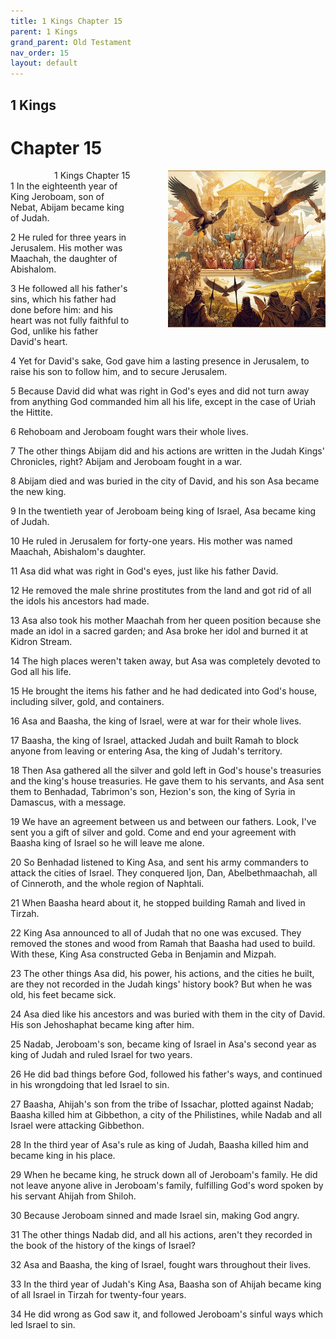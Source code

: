 ```yaml
---
title: 1 Kings Chapter 15
parent: 1 Kings
grand_parent: Old Testament
nav_order: 15
layout: default
---
```


## 1 Kings

# Chapter 15

<div style="clear: both; text-align: right;">
    <img src="/assets/Image/1 Kings/500/15.jpg" alt="1 Kings Chapter 15" class="chapter-image" style="max-width: 50%; height: auto; float: right; margin: 0 0 10px 10px; padding-left: 10%;">
    <figcaption style="font-size: 14px;">1 Kings Chapter 15</figcaption>
</div>
1 In the eighteenth year of King Jeroboam, son of Nebat, Abijam became king of Judah.

2 He ruled for three years in Jerusalem. His mother was Maachah, the daughter of Abishalom.

3 He followed all his father's sins, which his father had done before him: and his heart was not fully faithful to God, unlike his father David's heart.

4 Yet for David's sake, God gave him a lasting presence in Jerusalem, to raise his son to follow him, and to secure Jerusalem.

5 Because David did what was right in God's eyes and did not turn away from anything God commanded him all his life, except in the case of Uriah the Hittite.

6 Rehoboam and Jeroboam fought wars their whole lives.

7 The other things Abijam did and his actions are written in the Judah Kings' Chronicles, right? Abijam and Jeroboam fought in a war.

8 Abijam died and was buried in the city of David, and his son Asa became the new king.

9 In the twentieth year of Jeroboam being king of Israel, Asa became king of Judah.

10 He ruled in Jerusalem for forty-one years. His mother was named Maachah, Abishalom's daughter.

11 Asa did what was right in God's eyes, just like his father David.

12 He removed the male shrine prostitutes from the land and got rid of all the idols his ancestors had made.

13 Asa also took his mother Maachah from her queen position because she made an idol in a sacred garden; and Asa broke her idol and burned it at Kidron Stream.

14 The high places weren't taken away, but Asa was completely devoted to God all his life.

15 He brought the items his father and he had dedicated into God's house, including silver, gold, and containers.

16 Asa and Baasha, the king of Israel, were at war for their whole lives.

17 Baasha, the king of Israel, attacked Judah and built Ramah to block anyone from leaving or entering Asa, the king of Judah's territory.

18 Then Asa gathered all the silver and gold left in God's house's treasuries and the king's house treasuries. He gave them to his servants, and Asa sent them to Benhadad, Tabrimon's son, Hezion's son, the king of Syria in Damascus, with a message.

19 We have an agreement between us and between our fathers. Look, I've sent you a gift of silver and gold. Come and end your agreement with Baasha king of Israel so he will leave me alone.

20 So Benhadad listened to King Asa, and sent his army commanders to attack the cities of Israel. They conquered Ijon, Dan, Abelbethmaachah, all of Cinneroth, and the whole region of Naphtali.

21 When Baasha heard about it, he stopped building Ramah and lived in Tirzah.

22 King Asa announced to all of Judah that no one was excused. They removed the stones and wood from Ramah that Baasha had used to build. With these, King Asa constructed Geba in Benjamin and Mizpah.

23 The other things Asa did, his power, his actions, and the cities he built, are they not recorded in the Judah kings' history book? But when he was old, his feet became sick.

24 Asa died like his ancestors and was buried with them in the city of David. His son Jehoshaphat became king after him.

25 Nadab, Jeroboam's son, became king of Israel in Asa's second year as king of Judah and ruled Israel for two years.

26 He did bad things before God, followed his father's ways, and continued in his wrongdoing that led Israel to sin.

27 Baasha, Ahijah's son from the tribe of Issachar, plotted against Nadab; Baasha killed him at Gibbethon, a city of the Philistines, while Nadab and all Israel were attacking Gibbethon.

28 In the third year of Asa's rule as king of Judah, Baasha killed him and became king in his place.

29 When he became king, he struck down all of Jeroboam's family. He did not leave anyone alive in Jeroboam's family, fulfilling God's word spoken by his servant Ahijah from Shiloh.

30 Because Jeroboam sinned and made Israel sin, making God angry.

31 The other things Nadab did, and all his actions, aren't they recorded in the book of the history of the kings of Israel?

32 Asa and Baasha, the king of Israel, fought wars throughout their lives.

33 In the third year of Judah's King Asa, Baasha son of Ahijah became king of all Israel in Tirzah for twenty-four years.

34 He did wrong as God saw it, and followed Jeroboam's sinful ways which led Israel to sin.



